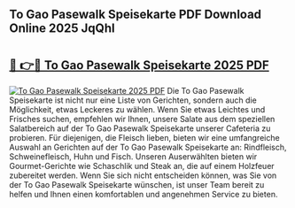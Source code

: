 ## To Gao Pasewalk Speisekarte PDF Download Online 2025 JqQhl

# <h2><a href="http://gc9th8q.nevu.top/?p=To+Gao+Pasewalk+Speisekarte">🔗 👉🔴 To Gao Pasewalk Speisekarte 2025 PDF</a></h2>

[![To Gao Pasewalk Speisekarte 2025 PDF](https://i.imgur.com/dBaPXMq.png)](http://gc9th8q.nevu.top/?p=To+Gao+Pasewalk+Speisekarte)
Die To Gao Pasewalk Speisekarte ist nicht nur eine Liste von Gerichten, sondern auch die Möglichkeit, etwas Leckeres zu wählen. Wenn Sie etwas Leichtes und Frisches suchen, empfehlen wir Ihnen, unsere Salate aus dem speziellen Salatbereich auf der To Gao Pasewalk Speisekarte unserer Cafeteria zu probieren. Für diejenigen, die Fleisch lieben, bieten wir eine umfangreiche Auswahl an Gerichten auf der To Gao Pasewalk Speisekarte an: Rindfleisch, Schweinefleisch, Huhn und Fisch. Unseren Auserwählten bieten wir Gourmet-Gerichte wie Schaschlik und Steak an, die auf einem Holzfeuer zubereitet werden. Wenn Sie sich nicht entscheiden können, was Sie von der To Gao Pasewalk Speisekarte wünschen, ist unser Team bereit zu helfen und Ihnen einen komfortablen und angenehmen Service zu bieten.
